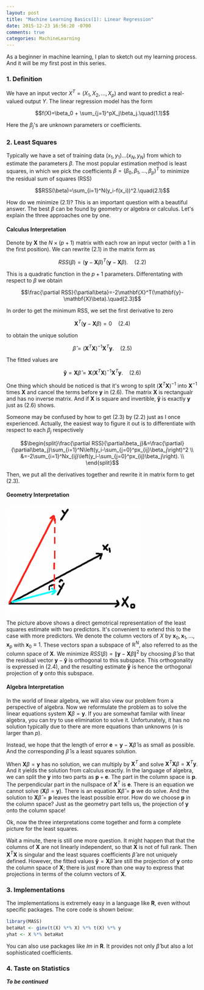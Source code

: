 ```yaml
---
layout: post
title: "Machine Learning Basics(1): Linear Regression"
date: 2015-12-23 16:56:20 -0700
comments: true
categories: MachineLearning
---
```


As a beginner in machine learning, I plan to sketch out my learning process. And it will be my first post in this series.

### 1. Definition

We have an input vector $X^T=(X_1, X_2, \dots, X_p)$ and want to predict a real-valued output $Y$. The linear regression model has the form

$$f(X)=\beta_0 + \sum_{j=1}^pX_j\beta_j.\quad(1.1)$$

Here the $\beta_j$'s are unknown parameters or coefficients.

<!--more-->

### 2. Least Squares

Typically we have a set of training data $(x_1,y_1)\dots(x_N,y_N)$ from which to estimate the parameters $\beta$. The most popular estimation method is least squares, in which we pick the coefficients $\beta=(
\beta_0, \beta_1, \dots, \beta_p)^T$ to minimize the residual sum of squares (RSS)

$$RSS(\beta)=\sum_{i=1}^N(y_i-f(x_i))^2.\quad(2.1)$$

How do we minimize $(2.1)$? This is an important question with a beautiful answer. The best $\beta$ can be found by geometry or algebra or calculus. Let's explain the three approaches one by one.

#### Calculus Interpretation

Denote by $\mathbf{X}$ the $N\times (p+1)$ matrix with each row an input vector (with a 1 in the first position). We can rewrite $(2.1)$ in the matrix form as

$$RSS(\beta)=(\mathbf{y}-\mathbf{X}\beta)^T(\mathbf{y}-\mathbf{X}\beta).\quad(2.2)$$

This is a quadratic function in the $p+1$ parameters. Differentating with respect to $\beta$ we obtain

$$\frac{\partial RSS}{\partial\beta}=-2\mathbf{X}^T(\mathbf{y}-\mathbf{X}\beta).\quad(2.3)$$

In order to get the minimum RSS, we set the first derivative to zero

$$\mathbf{X}^T(\mathbf{y}-\mathbf{X}\beta)=0\quad(2.4)$$

to obtain the unique solution

$$\hat\beta = (\mathbf{X}^T\mathbf{X})^{-1}\mathbf{X}^T\mathbf{y}.\quad(2.5)$$

The fitted values are

$$\mathbf{\hat y}=\mathbf{X}\hat\beta=\mathbf{X}(\mathbf{X}^T\mathbf{X})^{-1}\mathbf{X}^T\mathbf{y}.\quad(2.6)$$

One thing which should be noticed is that it's wrong to split $(\mathbf{X}^T\mathbf{X})^{-1}$ into $\mathbf{X}^{-1}$ times $\mathbf{X}$ and cancel the terms before $\mathbf{y}$ in $(2.6)$. The matrix $\mathbf{X}$ is rectangualr and has no inverse matrix. And if $\mathbf{X}$ is square and invertible, $\mathbf{\hat y}$ is exactly $\mathbf{y}$ just as $(2.6)$ shows.

Someone may be confused by how to get $(2.3)$ by $(2.2)$ just as I once experienced. Actually, the easiest way to figure it out is to differentiate with respect to each $\beta_j$ respectively

$$\begin{split}\frac{\partial RSS}{\partial\beta_j}&=\frac{\partial}{\partial\beta_j}\sum_{i=1}^N\left(y_i-\sum_{j=0}^px_{ij}\beta_j\right)^2 \\
&=-2\sum_{i=1}^Nx_{ij}\left(y_i-\sum_{j=0}^px_{ij}\beta_j\right). \\
\end{split}$$

Then, we put all the derivatives together and rewrite it in matrix form to get $(2.3)$.

#### Geometry Interpretation

![Alt text](/images/LinearRegression1.png)

The picture above shows a direct gemotrical representation of the least squares estimate with two predictors. It's convenient to extend this to the case with more predictors. We denote the column vectors of $X$ by $\mathbf{x}_0,\mathbf{x}_1,\dots,\mathbf{x}_p$ with $\mathbf{x}_0 \equiv 1$. These vectors span a subspace of $\mathbb{R}^N$, also referred to as the column space of $\mathbf{X}$. We minimize $RSS(\beta)=\lVert\mathbf{y}-\mathbf{X}\beta\rVert^2$ by choosing $\hat \beta$ so that the residual vector $\mathbf{y}-\mathbf{\hat y}$ is orthogonal to this subspace. This orthogonality is expressed in $(2.4)$, and the resulting estimate $\mathbf{\hat y}$ is hence the orthogonal projection of $\mathbf y$ onto this subspace.

#### Algebra Interpretation

In the world of linear algebra, we will also view our problem from a perspective of algebra. Now we reformulate the problem as to solve the linear equations system $\mathbf{X}\beta=\mathbf{y}$. If you are somewhat familar with linear algebra, you can try to use elimination to solve it. Unfortunately, it has no solution typically due to there are more equations than unknowns ($n$ is larger than $p$).

Instead, we hope that the length of error $\mathbf{e}=\mathbf{y}-\mathbf{X}\hat\beta$ is as small as possible. And the corresponding $\hat\beta$ is a least squares solution. 

When $\mathbf{X}\beta=\mathbf{y}$ has no solution, we can multiply by $\mathbf{X}^T$ and solve $\mathbf{X}^T\mathbf{X}\beta=\mathbf{X}^T\mathbf{y}$. And it yields the solution from calculus exactly. In the language of algebra, we can split the $\mathbf{y}$ into two parts as $\mathbf{p}+\mathbf{e}$. The part in the column space is $\mathbf{p}$. The perpendicular part in the nullspace of $\mathbf{X}^T$ is $\mathbf{e}$. There is an equation we cannot solve ($\mathbf{X}\beta=\mathbf{y}$). There is an equation $\mathbf{X}\hat\beta=\mathbf{p}$ we do solve. And the solution to $\mathbf{X}\hat\beta=\mathbf{p}$ leaves the least possible error. How do we choose $\mathbf{p}$ in the column space? Just as the geometry part tells us, the projection of $\mathbf{y}$ onto the column space!

Ok, now the three interpretations come together and form a complete picture for the least squares.

Wait a minute, there is still one more question. It might happen that that the columns of $\mathbf{X}$ are not linearly independent, so that $\mathbf{X}$ is not of full rank. Then $\mathbf{X}^T\mathbf{X}$ is singular and the least squares coefficients $\hat\beta$ are not uniquely defined. However, the fitted values $\mathbf{\hat y}=\mathbf{X}\hat\beta$ are still the projection of $\mathbf{y}$ onto the column space of $\mathbf{X}$; there is just more than one way to express that projections in terms of the column vectors of $\mathbf{X}$.

### 3. Implementations

The implementations is extremely easy in a language like **R**, even without specific packages. The core code is shown below:

``` r
library(MASS)
betaHat <- ginv(t(X) %*% X) %*% t(X) %*% y
yhat <- X %*% betaHat
```

You can also use packages like *lm* in **R**. It provides not only $\hat\beta$ but also a lot sophisticated coefficients.

### 4. Taste on Statistics

***To be continued***
